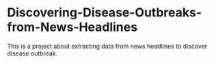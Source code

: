# Discovering-Disease-Outbreaks-from-News-Headlines
This is a project about extracting data from news headlines to discover disease outbreak.
